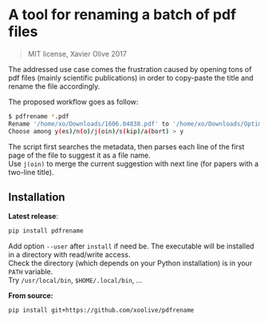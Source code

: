 # A tool for renaming a batch of pdf files

> MIT license, Xavier Olive 2017

The addressed use case comes the frustration caused by opening tons of pdf files (mainly scientific publications) in order to copy-paste the title and rename the file accordingly.

The proposed workflow goes as follow:
```sh
$ pdfrename *.pdf
Rename '/home/xo/Downloads/1606.04838.pdf' to '/home/xo/Downloads/Optimization Methods for Large-Scale Machine Learning.pdf'? [y/n/j/s/a] > 
Choose among y(es)/n(o)/j(oin)/s(kip)/a(bort) > y
```

The script first searches the metadata, then parses each line of the first page of the file to suggest it as a file name.  
Use `j(oin)` to merge the current suggestion with next line (for papers with a two-line title).

## Installation

**Latest release**:
```sh
pip install pdfrename
```

Add option `--user` after `install` if need be. The executable will be installed in a directory with read/write access.  
Check the directory (which depends on your Python installation) is in your `PATH` variable.  
Try `/usr/local/bin`, `$HOME/.local/bin`, ...

**From source:**
```sh
pip install git+https://github.com/xoolive/pdfrename
```


